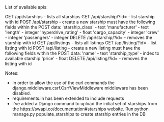 List of available apis:

GET /api/starships - lists all starships
GET /api/starship/?id=<id> - list starship with id <id>
POST /api/starship - create a new starship
  must have the following fields within the POST data:
    'starship_class' - text
    'manufacturer' - text
    'length' - integer
    'hyperdrive_rating' - float
    'cargo_capacity' - integer
    'crew' - integer
    'passengers' - integer
DELETE /api/starship/?id=<id> - removes the starship with id <id>
GET /api/listings - lists all listings
GET /api/listing/?id=<id> - list listing with id <id>
POST /api/listing - create a new listing
  must have the following fields within the POST data:
    'name' - text
    'starship_type' - index to available starship
    'price' - float
DELETE /api/listing/?id=<id> - removes the listing with id <id>

Notes:
- In order to allow the use of the curl commands the django.middleware.csrf.CsrfViewMiddleware middleware has been disabled.
- requirements.in has been extended to include requests
- I've added a Django command to upload the initial set of starships from the https://swapi.co/documentation#starships website.
  Run python manage.py populate_starships to create starship entries in the DB
